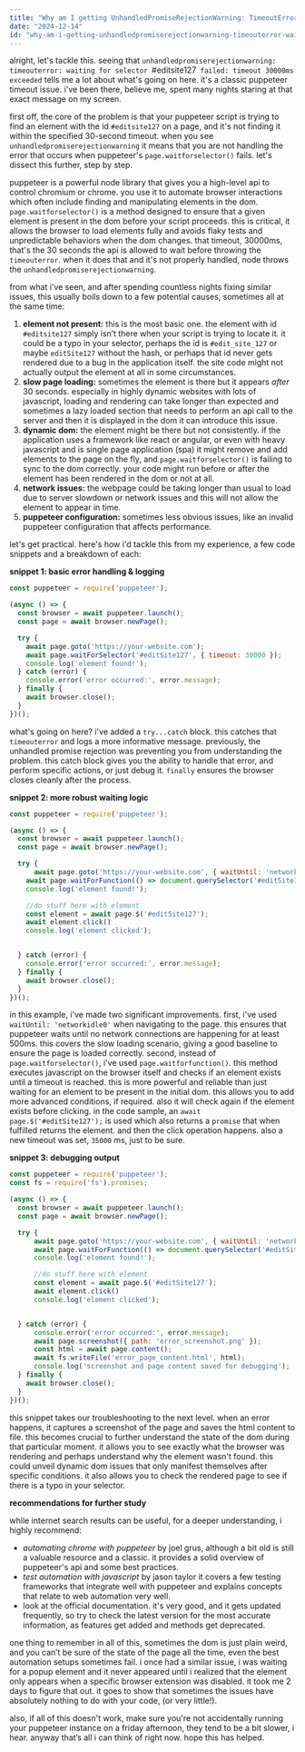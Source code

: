 ```yaml
---
title: "Why am I getting UnhandledPromiseRejectionWarning: TimeoutError: waiting for selector `#editSite127` failed: timeout 30000ms exceeded. PUPPETEER?"
date: "2024-12-14"
id: "why-am-i-getting-unhandledpromiserejectionwarning-timeouterror-waiting-for-selector-editsite127-failed-timeout-30000ms-exceeded-puppeteer"
---
```


alright, let's tackle this. seeing that `unhandledpromiserejectionwarning: timeouterror: waiting for selector `#editsite127` failed: timeout 30000ms exceeded` tells me a lot about what's going on here. it's a classic puppeteer timeout issue. i've been there, believe me, spent many nights staring at that exact message on my screen.

first off, the core of the problem is that your puppeteer script is trying to find an element with the id `#editsite127` on a page, and it's not finding it within the specified 30-second timeout. when you see `unhandledpromiserejectionwarning` it means that you are not handling the error that occurs when puppeteer's `page.waitforselector()` fails. let's dissect this further, step by step.

puppeteer is a powerful node library that gives you a high-level api to control chromium or chrome. you use it to automate browser interactions which often include finding and manipulating elements in the dom. `page.waitforselector()` is a method designed to ensure that a given element is present in the dom before your script proceeds. this is critical, it allows the browser to load elements fully and avoids flaky tests and unpredictable behaviors when the dom changes. that timeout, 30000ms, that's the 30 seconds the api is allowed to wait before throwing the `timeouterror`. when it does that and it's not properly handled, node throws the `unhandledpromiserejectionwarning`.

from what i’ve seen, and after spending countless nights fixing similar issues, this usually boils down to a few potential causes, sometimes all at the same time:

1.  **element not present:** this is the most basic one. the element with id `#editsite127` simply isn’t there when your script is trying to locate it. it could be a typo in your selector, perhaps the id is `#edit_site_127` or maybe `editSite127` without the hash, or perhaps that id never gets rendered due to a bug in the application itself. the site code might not actually output the element at all in some circumstances.
2.  **slow page loading:** sometimes the element is there but it appears *after* 30 seconds. especially in highly dynamic websites with lots of javascript, loading and rendering can take longer than expected and sometimes a lazy loaded section that needs to perform an api call to the server and then it is displayed in the dom it can introduce this issue.
3.  **dynamic dom:** the element might be there but not consistently. if the application uses a framework like react or angular, or even with heavy javascript and is single page application (spa) it might remove and add elements to the page on the fly, and `page.waitforselector()` is failing to sync to the dom correctly. your code might run before or after the element has been rendered in the dom or not at all.
4.  **network issues:** the webpage could be taking longer than usual to load due to server slowdown or network issues and this will not allow the element to appear in time.
5.  **puppeteer configuration:** sometimes less obvious issues, like an invalid puppeteer configuration that affects performance.

let's get practical. here's how i'd tackle this from my experience, a few code snippets and a breakdown of each:

**snippet 1: basic error handling & logging**

```javascript
const puppeteer = require('puppeteer');

(async () => {
  const browser = await puppeteer.launch();
  const page = await browser.newPage();

  try {
    await page.goto('https://your-website.com');
    await page.waitForSelector('#editSite127', { timeout: 30000 });
    console.log('element found!');
  } catch (error) {
    console.error('error occurred:', error.message);
  } finally {
    await browser.close();
  }
})();

```

what's going on here? i've added a `try...catch` block. this catches that `timeouterror` and logs a more informative message. previously, the unhandled promise rejection was preventing you from understanding the problem. this catch block gives you the ability to handle that error, and perform specific actions, or just debug it. `finally` ensures the browser closes cleanly after the process.

**snippet 2: more robust waiting logic**

```javascript
const puppeteer = require('puppeteer');

(async () => {
  const browser = await puppeteer.launch();
  const page = await browser.newPage();

  try {
      await page.goto('https://your-website.com', { waitUntil: 'networkidle0' });
    await page.waitForFunction(() => document.querySelector('#editSite127'), { timeout: 35000 });
    console.log('element found!');

    //do stuff here with element
    const element = await page.$('#editSite127');
    await element.click()
    console.log('element clicked');


  } catch (error) {
    console.error('error occurred:', error.message);
  } finally {
    await browser.close();
  }
})();
```

in this example, i've made two significant improvements. first, i've used `waitUntil: 'networkidle0'` when navigating to the page. this ensures that puppeteer waits until no network connections are happening for at least 500ms. this covers the slow loading scenario, giving a good baseline to ensure the page is loaded correctly. second, instead of `page.waitforselector()`, i've used `page.waitforfunction()`. this method executes javascript on the browser itself and checks if an element exists until a timeout is reached. this is more powerful and reliable than just waiting for an element to be present in the initial dom. this allows you to add more advanced conditions, if required. also it will check again if the element exists before clicking. in the code sample, an `await page.$('#editSite127');` is used which also returns a `promise` that when fulfilled returns the element. and then the click operation happens. also a new timeout was set, `35000` ms, just to be sure.

**snippet 3: debugging output**

```javascript
const puppeteer = require('puppeteer');
const fs = require('fs').promises;

(async () => {
  const browser = await puppeteer.launch();
  const page = await browser.newPage();

  try {
      await page.goto('https://your-website.com', { waitUntil: 'networkidle0' });
      await page.waitForFunction(() => document.querySelector('#editSite127'), { timeout: 35000 });
      console.log('element found!');

      //do stuff here with element
      const element = await page.$('#editSite127');
      await element.click()
      console.log('element clicked');


  } catch (error) {
      console.error('error occurred:', error.message);
      await page.screenshot({ path: 'error_screenshot.png' });
      const html = await page.content();
      await fs.writeFile('error_page_content.html', html);
      console.log('screenshot and page content saved for debugging');
  } finally {
    await browser.close();
  }
})();
```

this snippet takes our troubleshooting to the next level. when an error happens, it captures a screenshot of the page and saves the html content to file. this becomes crucial to further understand the state of the dom during that particular moment. it allows you to see exactly what the browser was rendering and perhaps understand why the element wasn't found. this could unveil dynamic dom issues that only manifest themselves after specific conditions. it also allows you to check the rendered page to see if there is a typo in your selector.

**recommendations for further study**

while internet search results can be useful, for a deeper understanding, i highly recommend:

*   *automating chrome with puppeteer* by joel grus, although a bit old is still a valuable resource and a classic. it provides a solid overview of puppeteer's api and some best practices.
*   *test automation with javascript* by jason taylor it covers a few testing frameworks that integrate well with puppeteer and explains concepts that relate to web automation very well.
*   look at the official documentation. it's very good, and it gets updated frequently, so try to check the latest version for the most accurate information, as features get added and methods get deprecated.

one thing to remember in all of this, sometimes the dom is just plain weird, and you can’t be sure of the state of the page all the time, even the best automation setups sometimes fail. i once had a similar issue, i was waiting for a popup element and it never appeared until i realized that the element only appears when a specific browser extension was disabled. it took me 2 days to figure that out. it goes to show that sometimes the issues have absolutely nothing to do with your code, (or very little!).

also, if all of this doesn't work, make sure you're not accidentally running your puppeteer instance on a friday afternoon, they tend to be a bit slower, i hear. anyway that’s all i can think of right now. hope this has helped.
